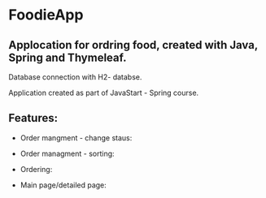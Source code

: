 
# FoodieApp
## Applocation for ordring food, created with Java, Spring and Thymeleaf.

Database connection with H2- databse.

Application created as part of JavaStart - Spring course.

## Features:
* Order mangment - change staus:

* Order managment - sorting:

* Ordering:

* Main page/detailed page:

